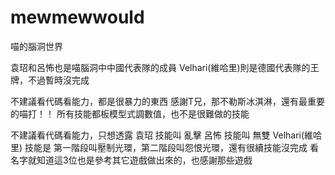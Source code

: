 # mewmewwould
喵的腦洞世界

袁玿和呂怖也是喵腦洞中中國代表隊的成員
Velhari(維哈里)則是德國代表隊的王牌，不過暫時沒完成

不建議看代碼看能力，都是很暴力的東西
感謝T兄，那不勒斯冰淇淋，還有最重要的喵打！！
所有技能都板模型式調數值，也不是很難做的技能

不建議看代碼看能力，只想透露
袁玿 技能叫 亂擊
呂怖 技能叫 無雙
Velhari(維哈里) 技能是 第一階段叫壓制光環，第二階段叫怨恨光環，還有很續技能沒完成
看名字就知道這3位也是參考其它遊戲做出來的，也感謝那些遊戲
